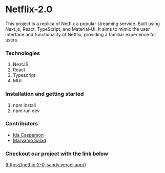 # Netflix-2.0

This project is a replica of Netflix a popular streaming service. Built using Next.js, React, TypeScript, and Material-UI. It aims to mimic the user interface and functionality of Netflix, providing a familiar experience for users.

### Technologies 

1. NextJS
2. React
3. Typescript
4. MUI

### Installation and getting started

1. npm install
2. npm run dev

### Contributors

- [Ida Casperson](https://github.com/iiddaa96)
- [Maryamo Salad](https://github.com/Maryamakeyf)

### Checkout our project with the link below
(https://netflix-2-0-sandy.vercel.app/)
